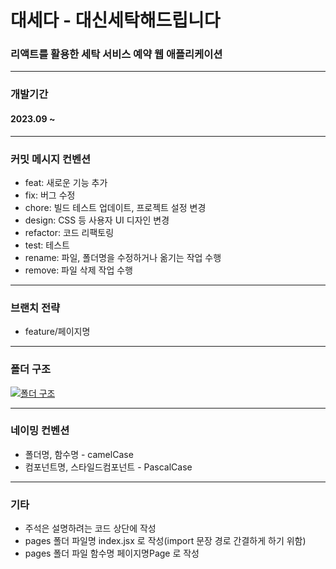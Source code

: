 # 대세다 - 대신세탁해드립니다
### 리액트를 활용한 세탁 서비스 예약 웹 애플리케이션
***
### 개발기간
#### 2023.09 ~
***
### 커밋 메시지 컨벤션
- feat: 새로운 기능 추가
- fix: 버그 수정
- chore: 빌드 테스트 업데이트, 프로젝트 설정 변경
- design: CSS 등 사용자 UI 디자인 변경
- refactor: 코드 리팩토링
- test: 테스트
- rename: 파일, 폴더명을 수정하거나 옮기는 작업 수행
- remove: 파일 삭제 작업 수행
***
### 브랜치 전략
- feature/페이지명
***
### 폴더 구조
[![폴더 구조](https://github.com/Daeseda/daeseda-client/assets/113826092/a97d55aa-160d-4668-91d7-fd3da76dd40a)](링크)
***
### 네이밍 컨벤션
- 폴더명, 함수명 - camelCase
- 컴포넌트명, 스타일드컴포넌트 - PascalCase
***
### 기타
- 주석은 설명하려는 코드 상단에 작성
- pages 폴더 파일명 index.jsx 로 작성(import 문장 경로 간결하게 하기 위함)
- pages 폴더 파일 함수명 페이지명Page 로 작성
